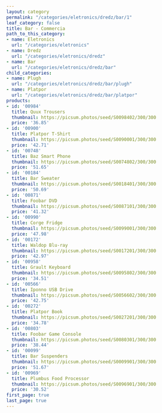 ```yaml
---
layout: category
permalink: "/categories/eletronics/dredz/bar/1"
leaf_category: false
title: Bar - Commercia
path_to_this_category:
- name: Eletronics
  url: "/categories/eletronics"
- name: Dredz
  url: "/categories/eletronics/dredz"
- name: Bar
  url: "/categories/eletronics/dredz/bar"
child_categories:
- name: Plugh
  url: "/categories/eletronics/dredz/bar/plugh"
- name: Platpor
  url: "/categories/eletronics/dredz/bar/platpor"
products:
- id: '00984'
  title: Quux Trousers
  thumbnail: https://picsum.photos/seed/S0098402/300/300
  price: '36.85'
- id: '00900'
  title: Platpor T-Shirt
  thumbnail: https://picsum.photos/seed/S0090001/300/300
  price: '42.71'
- id: '00748'
  title: Baz Smart Phone
  thumbnail: https://picsum.photos/seed/S0074802/300/300
  price: '51.65'
- id: '00184'
  title: Bar Sweater
  thumbnail: https://picsum.photos/seed/S0018401/300/300
  price: '50.69'
- id: '00871'
  title: Foobar DVD
  thumbnail: https://picsum.photos/seed/S0087101/300/300
  price: '41.32'
- id: '00990'
  title: Corge Fridge
  thumbnail: https://picsum.photos/seed/S0099001/300/300
  price: '47.98'
- id: '00172'
  title: Waldop Blu-ray
  thumbnail: https://picsum.photos/seed/S0017201/300/300
  price: '42.97'
- id: '00958'
  title: Grault Keyboard
  thumbnail: https://picsum.photos/seed/S0095802/300/300
  price: '34.51'
- id: '00566'
  title: Iponno USB Drive
  thumbnail: https://picsum.photos/seed/S0056602/300/300
  price: '42.75'
- id: '00272'
  title: Platpor Book
  thumbnail: https://picsum.photos/seed/S0027201/300/300
  price: '34.78'
- id: '00803'
  title: Foobar Game Console
  thumbnail: https://picsum.photos/seed/S0080301/300/300
  price: '38.44'
- id: '00099'
  title: Bar Suspenders
  thumbnail: https://picsum.photos/seed/S0009901/300/300
  price: '51.67'
- id: '00969'
  title: Plumbus Food Processor
  thumbnail: https://picsum.photos/seed/S0096901/300/300
  price: '30.52'
first_page: true
last_page: true
---
```

